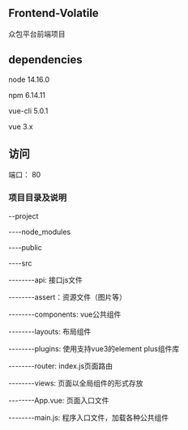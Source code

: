 ## Frontend-Volatile

众包平台前端项目

## dependencies

node 14.16.0

npm 6.14.11



vue-cli 5.0.1

vue 3.x

## 访问
 端口： 80

### 项目目录及说明
--project

----node_modules

----public

----src

--------api: 接口js文件

--------assert：资源文件（图片等）

--------components: vue公共组件

--------layouts: 布局组件

--------plugins: 使用支持vue3的element plus组件库

--------router: index.js页面路由

--------views: 页面以全局组件的形式存放

--------App.vue: 页面入口文件

--------main.js: 程序入口文件，加载各种公共组件
